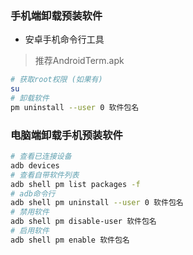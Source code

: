 ### 手机端卸载预装软件

- 安卓手机命令行工具
> 推荐AndroidTerm.apk

```bash
# 获取root权限 (如果有)
su
# 卸载软件
pm uninstall --user 0 软件包名
```

### 电脑端卸载手机预装软件
```bash
# 查看已连接设备
adb devices
# 查看自带软件列表
adb shell pm list packages -f
# adb命令行
adb shell pm uninstall --user 0 软件包名
# 禁用软件
adb shell pm disable-user 软件包名
# 启用软件
adb shell pm enable 软件包名
```